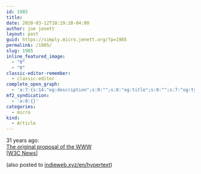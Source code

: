 ```yaml
---
id: 1985
title: 
date: 2020-03-12T10:19:28-04:00
author: joe jenett
layout: post
guid: https://simply.micro.jenett.org/?p=1985
permalink: /1985/
slug: 1985
inline_featured_image:
  - "0"
  - "0"
classic-editor-remember:
  - classic-editor
complete_open_graph:
  - 'a:7:{s:14:"og:description";s:0:"";s:8:"og:title";s:0:"";s:7:"og:type";s:0:"";s:12:"twitter:card";s:7:"summary";s:15:"twitter:creator";s:0:"";s:19:"twitter:description";s:0:"";s:8:"og:image";s:0:"";}'
mf2_syndication:
  - 'a:0:{}'
categories:
  - micro
kind:
  - Article
---
```

31 years ago:  
[The original proposal of the WWW](https://www.w3.org/History/1989/proposal.html "The original proposal of the WWW")  
[[W3C News](https://www.w3.org/blog/news/archives/8378 "Join us in celebrating the 31st birthday of the World Wide Web | W3C News")]

<div class="syndy">
  (also posted to <a class="u-syndication" href="https://indieweb.xyz/en/hypertext">indieweb.xyz/en/hypertext</a>)
</div>